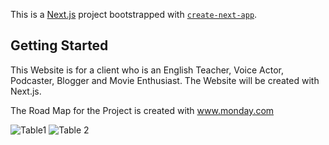 This is a [Next.js](https://nextjs.org/) project bootstrapped with [`create-next-app`](https://github.com/vercel/next.js/tree/canary/packages/create-next-app).

## Getting Started

This Website is for a client who is an English Teacher, Voice Actor, Podcaster, Blogger and Movie Enthusiast. The Website will be created with Next.js. 

The Road Map for the Project is created with www.monday.com

![Table1](https://user-images.githubusercontent.com/68216226/97449805-5892b180-1932-11eb-9bbf-d5e33d3a08c0.PNG)
![Table 2](https://user-images.githubusercontent.com/68216226/97449797-57fa1b00-1932-11eb-9883-98129366bc72.PNG)


